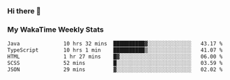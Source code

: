 ### Hi there 👋

<!--
**royschrauwen/royschrauwen** is a ✨ _special_ ✨ repository because its `README.md` (this file) appears on your GitHub profile.

Here are some ideas to get you started:

- 🔭 I’m currently working on ...
- 🌱 I’m currently learning ...
- 👯 I’m looking to collaborate on ...
- 🤔 I’m looking for help with ...
- 💬 Ask me about ...
- 📫 How to reach me: ...
- 😄 Pronouns: ...
- ⚡ Fun fact: ...
-->


### My WakaTime Weekly Stats
<!--START_SECTION:waka-->

```txt
Java              10 hrs 32 mins  ██████████▓░░░░░░░░░░░░░░   43.17 %
TypeScript        10 hrs 1 min    ██████████▒░░░░░░░░░░░░░░   41.07 %
HTML              1 hr 27 mins    █▓░░░░░░░░░░░░░░░░░░░░░░░   06.00 %
SCSS              52 mins         █░░░░░░░░░░░░░░░░░░░░░░░░   03.59 %
JSON              29 mins         ▓░░░░░░░░░░░░░░░░░░░░░░░░   02.02 %
```

<!--END_SECTION:waka-->
